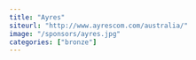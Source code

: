```yaml
---
title: "Ayres"
siteurl: "http://www.ayrescom.com/australia/"
image: "/sponsors/ayres.jpg"
categories: ["bronze"]
---
```


